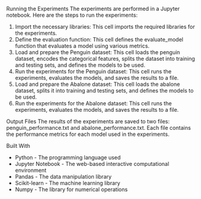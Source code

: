 Running the Experiments
The experiments are performed in a Jupyter notebook. Here are the steps to run the experiments:

1. Import the necessary libraries: This cell imports the required libraries for the experiments.
2. Define the evaluation function: This cell defines the evaluate_model function that evaluates a model using various metrics.
3. Load and prepare the Penguin dataset: This cell loads the penguin dataset, encodes the categorical features, splits the dataset into training and testing sets, and defines the models to be used.
4. Run the experiments for the Penguin dataset: This cell runs the experiments, evaluates the models, and saves the results to a file.
5. Load and prepare the Abalone dataset: This cell loads the abalone dataset, splits it into training and testing sets, and defines the models to be used.
6. Run the experiments for the Abalone dataset: This cell runs the experiments, evaluates the models, and saves the results to a file.

Output Files
The results of the experiments are saved to two files: penguin_performance.txt and abalone_performance.txt. Each file contains the performance metrics for each model used in the experiments.

Built With
- Python - The programming language used
- Jupyter Notebook - The web-based interactive computational environment
- Pandas - The data manipulation library
- Scikit-learn - The machine learning library
- Numpy - The library for numerical operations